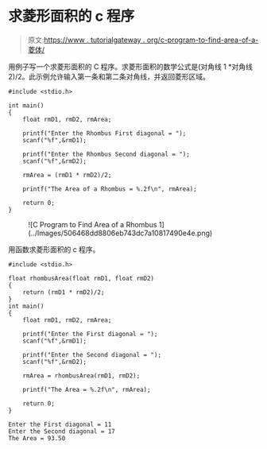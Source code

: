 # 求菱形面积的 c 程序

> 原文:[https://www . tutorialgateway . org/c-program-to-find-area-of-a-菱体/](https://www.tutorialgateway.org/c-program-to-find-area-of-a-rhombus/)

用例子写一个求菱形面积的 C 程序。求菱形面积的数学公式是(对角线 1 *对角线 2)/2。此示例允许输入第一条和第二条对角线，并返回菱形区域。

```
#include <stdio.h>

int main()
{
    float rmD1, rmD2, rmArea;

    printf("Enter the Rhombus First diagonal = ");
    scanf("%f",&rmD1);

    printf("Enter the Rhombus Second diagonal = ");
    scanf("%f",&rmD2);

    rmArea = (rmD1 * rmD2)/2;

    printf("The Area of a Rhombus = %.2f\n", rmArea); 

    return 0;
}
```

<figure class="wp-block-image size-large">![C Program to Find Area of a Rhombus 1](../Images/506468dd8806eb743dc7a10817490e4e.png)</figure>

用函数求菱形面积的 c 程序。

```
#include <stdio.h>

float rhombusArea(float rmD1, float rmD2)
{
    return (rmD1 * rmD2)/2;
}
int main()
{
    float rmD1, rmD2, rmArea;

    printf("Enter the First diagonal = ");
    scanf("%f",&rmD1);

    printf("Enter the Second diagonal = ");
    scanf("%f",&rmD2);

    rmArea = rhombusArea(rmD1, rmD2);

    printf("The Area = %.2f\n", rmArea);

    return 0;
}
```

```
Enter the First diagonal = 11
Enter the Second diagonal = 17
The Area = 93.50
```